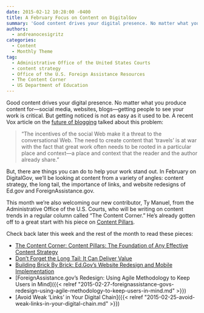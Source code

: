 ```yaml
---
date: 2015-02-12 10:28:00 -0400
title: A February Focus on Content on DigitalGov
summary: 'Good content drives your digital presence. No matter what you produce content for&mdash;social media, websites, blogs&mdash;getting people to see your work is critical. But getting noticed is not as easy as it used to be. A recent Vox article on the future of blogging talked about this problem: &ldquo;The incentives of the social Web make'
authors:
  - andreanocesigritz
categories:
  - Content
  - Monthly Theme
tag:
  - Administrative Office of the United States Courts
  - content strategy
  - Office of the U.S. Foreign Assistance Resources
  - The Content Corner
  - US Department of Education
---
```


Good content drives your digital presence. No matter what you produce content for—social media, websites, blogs—getting people to see your work is critical. But getting noticed is not as easy as it used to be. A recent Vox article on the [future of blogging](http://www.vox.com/2015/1/30/7948091/andrew-sullivan-leaving-blogging) talked about this problem:

> “The incentives of the social Web make it a threat to the conversational Web. The need to create content that ‘travels’ is at war with the fact that great work often needs to be rooted in a particular place and context—a place and context that the reader and the author already share.”

But, there are things you can do to help your work stand out. In February on DigitalGov, we’ll be looking at content from a variety of angles: content strategy, the long tail, the importance of links, and website redesigns of Ed.gov and ForeignAssistance.gov.

This month we’re also welcoming our new contributor, Ty Manuel, from the Administrative Office of the U.S. Courts, who will be writing on content trends in a regular column called “The Content Corner.” He’s already gotten off to a great start with his piece on [Content Pillars](https://www.WHATEVER/2015/02/09/the-content-corner-content-pillars-the-foundation-of-any-effective-content-strategy/ "The Content Corner: Content Pillars: The Foundation of Any Effective Content Strategy").

Check back later this week and the rest of the month to read these pieces:

  * [The Content Corner: Content Pillars: The Foundation of Any Effective Content Strategy](https://www.WHATEVER/2015/02/09/the-content-corner-content-pillars-the-foundation-of-any-effective-content-strategy/ "The Content Corner: Content Pillars: The Foundation of Any Effective Content Strategy")
  * [Don’t Forget the Long Tail: It Can Deliver Value](https://www.WHATEVER/2015/02/13/dont-forget-the-long-tail-it-can-deliver-value/ "Don’t Forget the Long Tail: It Can Deliver Value")
  * [Building Brick By Brick: Ed.Gov’s Website Redesign and Mobile Implementation](https://www.WHATEVER/2015/02/12/building-brick-by-brick-ed-govs-website-redesign-and-mobile-implementation/ "Building Brick by Brick: Ed.gov’s Website Redesign and Mobile Implementation")
  * [ForeignAssistance.gov’s Redesign: Using Agile Methodology to Keep Users in Mind]({{< relref "2015-02-27-foreignassistance-govs-redesign-using-agile-methodology-to-keep-users-in-mind.md" >}})
  * [Avoid Weak ‘Links’ in Your Digital Chain]({{< relref "2015-02-25-avoid-weak-links-in-your-digital-chain.md" >}})